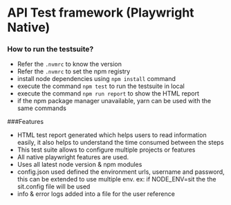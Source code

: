 # API Test framework (Playwright Native)

### How to run the testsuite?

* Refer the `.nvmrc` to know the version
* Refer the `.nvmrc` to set the npm registry
* install node dependencies using `npm install` command
* execute the command `npm test` to run the testsuite in local
* execute the command `npm run report` to show the HTML report
* if the npm package manager unavailable, yarn can be used with the same commands

###Features
* HTML test report generated which helps users to read information easily, it also helps to understand the time consumed between the steps
* This test suite allows to configure multiple projects or features
* All native playwright features are used.
* Uses all latest node version & npm modules
* config.json used defined the environment urls, username and password, this can be extended to use multiple env. ex: if NODE_ENV=sit the the sit.config file will be used
* info & error logs added into a file for the user reference